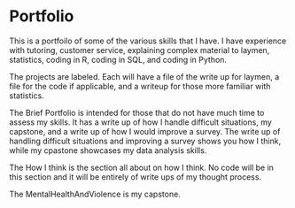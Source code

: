 # Portfolio
This is a portfoilo of some of the various skills that I have. I have experience with tutoring, customer service, explaining complex material to laymen, statistics, coding in R, coding in SQL, and coding in Python.

The projects are labeled. Each will have a file of the write up for laymen, a file for the code if applicable, and a writeup for those more familiar with statistics.

The Brief Portfolio is intended for those that do not have much time to assess my skills. It has a write up of how I handle difficult situations, my capstone, and a write up of how I would improve a survey. The write up of handling difficult situations and improving a survey shows you how I think, while my cpastone showcases my data analysis skills.

The How I think is the section all about on how I think. No code will be in this section and it will be entirely of write ups of my thought process.

The MentalHealthAndViolence is my capstone.
